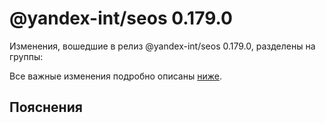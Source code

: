 # @yandex-int/seos 0.179.0

<!-- ЧЕЛОВЕЧЕСКОЕ ВСТУПЛЕНИЕ -->

Изменения, вошедшие в релиз @yandex-int/seos 0.179.0, разделены на группы:

Все важные изменения подробно описаны [ниже](#Пояснения).

## Пояснения

